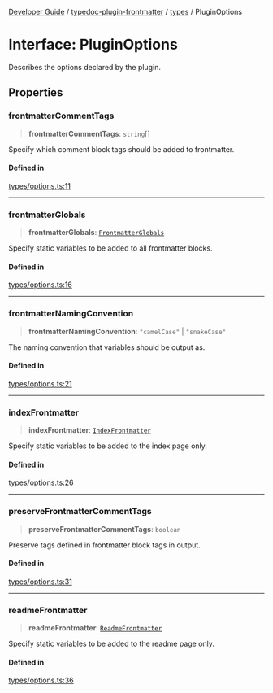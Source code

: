 [Developer Guide](../../../README.md) / [typedoc-plugin-frontmatter](../../README.md) / [types](../README.md) / PluginOptions

# Interface: PluginOptions

Describes the options declared by the plugin.

## Properties

### frontmatterCommentTags

> **frontmatterCommentTags**: `string`\[]

Specify which comment block tags should be added to frontmatter.

#### Defined in

[types/options.ts:11](https://github.com/typedoc2md/typedoc-plugin-markdown/blob/main/packages/typedoc-plugin-frontmatter/src/types/options.ts#L11)

***

### frontmatterGlobals

> **frontmatterGlobals**: [`FrontmatterGlobals`](FrontmatterGlobals.md)

Specify static variables to be added to all frontmatter blocks.

#### Defined in

[types/options.ts:16](https://github.com/typedoc2md/typedoc-plugin-markdown/blob/main/packages/typedoc-plugin-frontmatter/src/types/options.ts#L16)

***

### frontmatterNamingConvention

> **frontmatterNamingConvention**: `"camelCase"` | `"snakeCase"`

The naming convention that variables should be output as.

#### Defined in

[types/options.ts:21](https://github.com/typedoc2md/typedoc-plugin-markdown/blob/main/packages/typedoc-plugin-frontmatter/src/types/options.ts#L21)

***

### indexFrontmatter

> **indexFrontmatter**: [`IndexFrontmatter`](IndexFrontmatter.md)

Specify static variables to be added to the index page only.

#### Defined in

[types/options.ts:26](https://github.com/typedoc2md/typedoc-plugin-markdown/blob/main/packages/typedoc-plugin-frontmatter/src/types/options.ts#L26)

***

### preserveFrontmatterCommentTags

> **preserveFrontmatterCommentTags**: `boolean`

Preserve tags defined in frontmatter block tags in output.

#### Defined in

[types/options.ts:31](https://github.com/typedoc2md/typedoc-plugin-markdown/blob/main/packages/typedoc-plugin-frontmatter/src/types/options.ts#L31)

***

### readmeFrontmatter

> **readmeFrontmatter**: [`ReadmeFrontmatter`](ReadmeFrontmatter.md)

Specify static variables to be added to the readme page only.

#### Defined in

[types/options.ts:36](https://github.com/typedoc2md/typedoc-plugin-markdown/blob/main/packages/typedoc-plugin-frontmatter/src/types/options.ts#L36)
